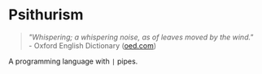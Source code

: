 # Psithurism

> *"Whispering; a whispering noise, as of leaves moved by the wind."*\
> \- Oxford English Dictionary ([oed.com](https://oed.com))

A programming language with `|` pipes.